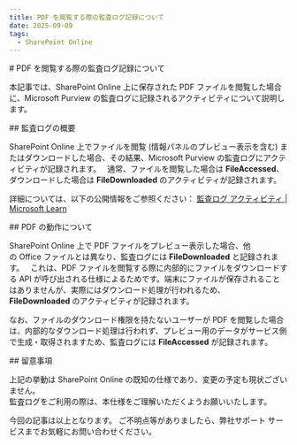 ```yaml
---
title: PDF を閲覧する際の監査ログ記録について
date: 2025-09-09 
tags:
  - SharePoint Online
---
```


# PDF を閲覧する際の監査ログ記録について

本記事では、SharePoint Online 上に保存された PDF ファイルを閲覧した場合に、Microsoft Purview の監査ログに記録されるアクティビティについて説明します。

## 監査ログの概要

SharePoint Online 上でファイルを閲覧 (情報パネルのプレビュー表示を含む) またはダウンロードした場合、その結果、Microsoft Purview の監査ログにアクティビティが記録されます。  
通常、ファイルを閲覧した場合は **FileAccessed**、ダウンロードした場合は **FileDownloaded** のアクティビティが記録されます。

詳細については、以下の公開情報をご参照ください：
[監査ログ アクティビティ | Microsoft Learn](https://learn.microsoft.com/ja-jp/purview/audit-log-activities)  



## PDF の動作について

SharePoint Online 上で PDF ファイルをプレビュー表示した場合、他の Office ファイルとは異なり、監査ログには **FileDownloaded** と記録されます。  
これは、PDF ファイルを閲覧する際に内部的にファイルをダウンロードする API が呼び出される仕様によるためです。端末にファイルが保存されることはありませんが、実際にはダウンロード処理が行われるため、**FileDownloaded** のアクティビティが記録されます。

なお、ファイルのダウンロード権限を持たないユーザーが PDF を閲覧した場合は、内部的なダウンロード処理は行われず、プレビュー用のデータがサービス側で生成・取得されますため、監査ログには **FileAccessed** が記録されます。

## 留意事項

上記の挙動は SharePoint Online の既知の仕様であり、変更の予定も現状ございません。    
監査ログをご利用の際は、本仕様をご理解いただくようお願いいたします。


今回の記事は以上となります。 ご不明点等がありましたら、弊社サポート サービスまでお気軽にお問い合わせください。
